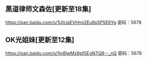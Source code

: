 ## 黑道律师文森佐[更新至18集]
https://pan.baidu.com/s/1UlciaEVHnn2Eu6sSP5E6Yg 密码：5678

## OK光姐妹[更新至12集]
https://pan.baidu.com/s/1jn8IwMz8pf5EgNTQ8--_nQ 密码：5678
